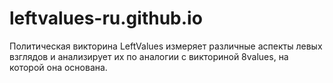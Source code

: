 # leftvalues-ru.github.io
Политическая викторина LeftValues измеряет различные аспекты левых взглядов и анализирует их по аналогии с викториной 8values, на которой она основана.
